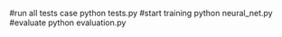 #run all tests case
python tests.py 
#start training 
python neural_net.py
#evaluate
python evaluation.py
